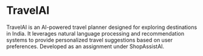 # TravelAI
TravelAI is an AI-powered travel planner designed for exploring destinations in India. It leverages natural language processing and recommendation systems to provide personalized travel suggestions based on user preferences. Developed as an assignment under ShopAssistAI.
